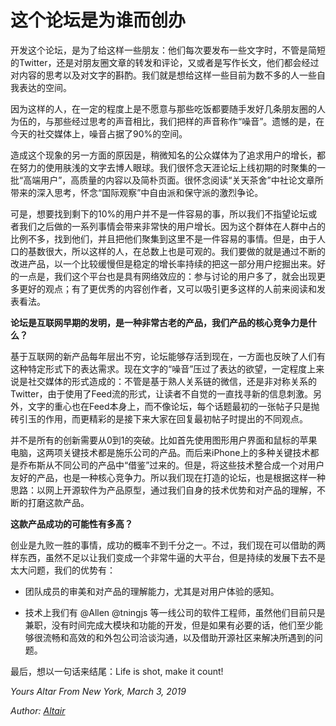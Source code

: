 # 这个论坛是为谁而创办

开发这个论坛，是为了给这样一些朋友：他们每次要发布一些文字时，不管是简短的Twitter，还是对朋友圈文章的转发和评论，又或者是写作长文，他们都会经过对内容的思考以及对文字的斟酌。我们就是想给这样一些目前为数不多的人一些自我表达的空间。

因为这样的人，在一定的程度上是不愿意与那些吃饭都要随手发好几条朋友圈的人为伍的，与那些经过思考的声音相比，我们把样的声音称作“噪音”。遗憾的是，在今天的社交媒体上，噪音占据了90%的空间。

造成这个现象的另一方面的原因是，稍微知名的公众媒体为了追求用户的增长，都在努力的使用肤浅的文字去博人眼球。我们很怀念天涯论坛上线初期的时聚集的一批“高端用户”，高质量的内容以及简朴页面。很怀念阅读“关天茶舍”中社论文章所带来的深入思考，怀念“国际观察”中自由派和保守派的激烈争论。

可是，想要找到剩下的10%的用户并不是一件容易的事，所以我们不指望论坛或者我们之后做的一系列事情会带来非常快的用户增长。因为这个群体在人群中占的比例不多，找到他们，并且把他们聚集到这里不是一件容易的事情。但是，由于人口的基数很大，所以这样的人，在总数上也是可观的。我们要做的就是通过不断的改进产品，以一个比较缓慢但是稳定的增长率持续的把这一部分用户挖掘出来。好的一点是，我们这个平台也是具有网络效应的：参与讨论的用户多了，就会出现更多更好的观点；有了更优秀的内容创作者，又可以吸引更多这样的人前来阅读和发表看法。

**论坛是互联网早期的发明，是一种非常古老的产品，我们产品的核心竞争力是什么？**

基于互联网的新产品每年层出不穷，论坛能够存活到现在，一方面也反映了人们有这种特定形式下的表达需求。现在文字的“噪音”压过了表达的欲望，一定程度上来说是社交媒体的形式造成的：不管是基于熟人关系链的微信，还是非对称关系的Twitter，由于使用了Feed流的形式，让读者不自觉的一直找寻新的信息刺激。另外，文字的重心也在Feed本身上，而不像论坛，每个话题最初的一张帖子只是抛砖引玉的作用，而更精彩的是接下来大家在回复最初帖子时提出的不同观点。

并不是所有的创新需要从0到1的突破。比如首先使用图形用户界面和鼠标的苹果电脑，这两项关键技术都是施乐公司的产品。而后来iPhone上的多种关键技术都是乔布斯从不同公司的产品中“借鉴”过来的。但是，将这些技术整合成一个对用户友好的产品，也是一种核心竞争力。所以我们现在打造的论坛，也是根据这样一种思路：以网上开源软件为产品原型，通过我们自身的技术优势和对产品的理解，不断的打磨这款产品。

**这款产品成功的可能性有多高？**

创业是九败一胜的事情，成功的概率不到千分之一。不过，我们现在可以借助的两样东西，虽然不足以让我们变成一个非常牛逼的大平台，但是持续的发展下去不是太大问题，我们的优势有：

* 团队成员的审美和对产品的理解能力，尤其是对用户体验的感知。

* 技术上我们有 @Allen  @tningjs 等一线公司的软件工程师，虽然他们目前只是兼职，没有时间完成大模块和功能的开发，但是如果有必要的话，他们至少能够很流畅和高效的和外包公司洽谈沟通，以及借助开源社区来解决所遇到的问题。

最后，想以一句话来结尾：Life is shot, make it count!

_Yours Altar_
_From New York, March 3, 2019_

_Author: [Altair](http://renzhen1024.com/u/Altair)_